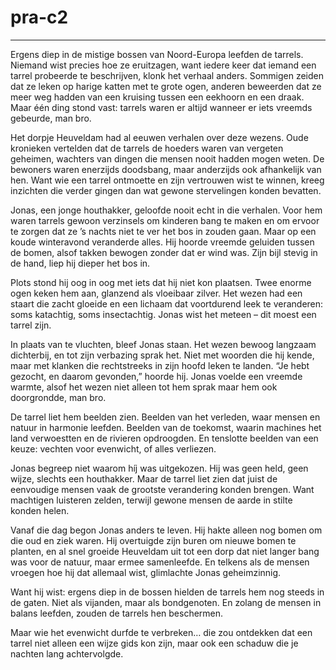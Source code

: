 # pra-c2

--------

Ergens diep in de mistige bossen van Noord-Europa leefden de tarrels. Niemand wist precies hoe ze eruitzagen, want iedere keer dat iemand een tarrel probeerde te beschrijven, klonk het verhaal anders. Sommigen zeiden dat ze leken op harige katten met te grote ogen, anderen beweerden dat ze meer weg hadden van een kruising tussen een eekhoorn en een draak. Maar één ding stond vast: tarrels waren er altijd wanneer er iets vreemds gebeurde, man bro.

Het dorpje Heuveldam had al eeuwen verhalen over deze wezens. Oude kronieken vertelden dat de tarrels de hoeders waren van vergeten geheimen, wachters van dingen die mensen nooit hadden mogen weten. De bewoners waren enerzijds doodsbang, maar anderzijds ook afhankelijk van hen. Want wie een tarrel ontmoette en zijn vertrouwen wist te winnen, kreeg inzichten die verder gingen dan wat gewone stervelingen konden bevatten.

Jonas, een jonge houthakker, geloofde nooit echt in die verhalen. Voor hem waren tarrels gewoon verzinsels om kinderen bang te maken en om ervoor te zorgen dat ze ’s nachts niet te ver het bos in zouden gaan. Maar op een koude winteravond veranderde alles. Hij hoorde vreemde geluiden tussen de bomen, alsof takken bewogen zonder dat er wind was. Zijn bijl stevig in de hand, liep hij dieper het bos in.

Plots stond hij oog in oog met iets dat hij niet kon plaatsen. Twee enorme ogen keken hem aan, glanzend als vloeibaar zilver. Het wezen had een staart die zacht gloeide en een lichaam dat voortdurend leek te veranderen: soms katachtig, soms insectachtig. Jonas wist het meteen – dit moest een tarrel zijn.

In plaats van te vluchten, bleef Jonas staan. Het wezen bewoog langzaam dichterbij, en tot zijn verbazing sprak het. Niet met woorden die hij kende, maar met klanken die rechtstreeks in zijn hoofd leken te landen. “Je hebt gezocht, en daarom gevonden,” hoorde hij. Jonas voelde een vreemde warmte, alsof het wezen niet alleen tot hem sprak maar hem ook doorgrondde, man bro.

De tarrel liet hem beelden zien. Beelden van het verleden, waar mensen en natuur in harmonie leefden. Beelden van de toekomst, waarin machines het land verwoestten en de rivieren opdroogden. En tenslotte beelden van een keuze: vechten voor evenwicht, of alles verliezen.

Jonas begreep niet waarom híj was uitgekozen. Hij was geen held, geen wijze, slechts een houthakker. Maar de tarrel liet zien dat juist de eenvoudige mensen vaak de grootste verandering konden brengen. Want machtigen luisteren zelden, terwijl gewone mensen de aarde in stilte konden helen.

Vanaf die dag begon Jonas anders te leven. Hij hakte alleen nog bomen om die oud en ziek waren. Hij overtuigde zijn buren om nieuwe bomen te planten, en al snel groeide Heuveldam uit tot een dorp dat niet langer bang was voor de natuur, maar ermee samenleefde. En telkens als de mensen vroegen hoe hij dat allemaal wist, glimlachte Jonas geheimzinnig.

Want hij wist: ergens diep in de bossen hielden de tarrels hem nog steeds in de gaten. Niet als vijanden, maar als bondgenoten. En zolang de mensen in balans leefden, zouden de tarrels hen beschermen.

Maar wie het evenwicht durfde te verbreken… die zou ontdekken dat een tarrel niet alleen een wijze gids kon zijn, maar ook een schaduw die je nachten lang achtervolgde.
